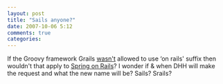 ```yaml
---
layout: post
title: "Sails anyone?"
date: 2007-10-06 5:12
comments: true
categories: 
---
```


<p>If the Groovy framework Grails <a href="http://www.nabble.com/Groovy-on-Rails-is-no-more-%28kind-of%29-t1369271.html">wasn't</a> allowed to use &#8216;on rails' suffix then wouldn't that apply to <a href="http://code.google.com/p/spring-on-rails/">Spring on Rails</a>? I wonder if &amp; when DHH will make the request and what the new name will be? Sails? Srails?</p>
